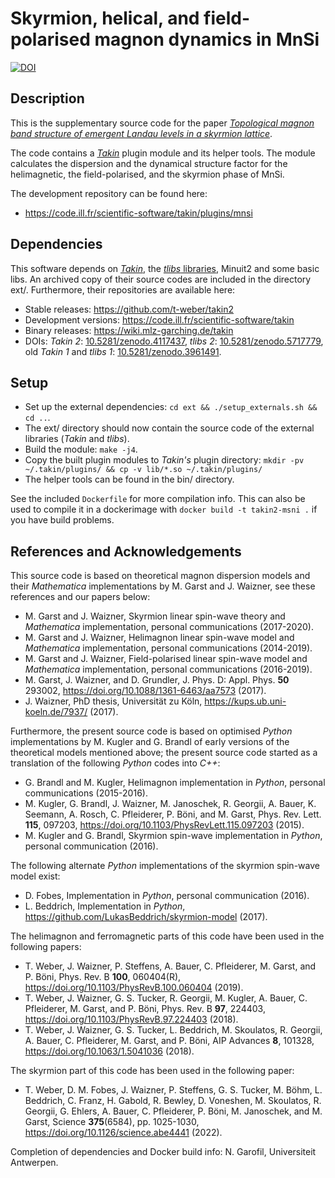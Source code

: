 # Skyrmion, helical, and field-polarised magnon dynamics in MnSi

[![DOI](https://zenodo.org/badge/DOI/10.5281/zenodo.5718363.svg)](https://doi.org/10.5281/zenodo.5718363)


## Description
This is the supplementary source code for the paper
[*Topological magnon band structure of emergent Landau levels in a skyrmion lattice*](https://doi.org/10.1126/science.abe4441).

The code contains a [*Takin*](https://doi.org/10.5281/zenodo.4117437) plugin module and its helper tools.
The module calculates the dispersion and the dynamical structure factor for the helimagnetic, the field-polarised, and the skyrmion phase of MnSi.

The development repository can be found here:
- https://code.ill.fr/scientific-software/takin/plugins/mnsi


## Dependencies
This software depends on [*Takin*](https://doi.org/10.5281/zenodo.4117437), the [*tlibs* libraries](https://doi.org/10.5281/zenodo.5717779), Minuit2 and some basic libs.
An archived copy of their source codes are included in the directory ext/.
Furthermore, their repositories are available here:
- Stable releases: https://github.com/t-weber/takin2
- Development versions: https://code.ill.fr/scientific-software/takin
- Binary releases: https://wiki.mlz-garching.de/takin
- DOIs: *Takin 2*: [10.5281/zenodo.4117437](https://doi.org/10.5281/zenodo.4117437), *tlibs 2*: [10.5281/zenodo.5717779](https://doi.org/10.5281/zenodo.5717779), old *Takin 1* and *tlibs 1*: [10.5281/zenodo.3961491](https://doi.org/10.5281/zenodo.3961491).


## Setup
- Set up the external dependencies: `cd ext && ./setup_externals.sh && cd ..`.
- The ext/ directory should now contain the source code of the external libraries (*Takin* and *tlibs*).
- Build the module: `make -j4`.
- Copy the built plugin modules to *Takin's* plugin directory: `mkdir -pv ~/.takin/plugins/ && cp -v lib/*.so ~/.takin/plugins/`
- The helper tools can be found in the bin/ directory.

See the included `Dockerfile` for more compilation info.
This can also be used to compile it in a dockerimage with `docker build -t takin2-msni .` if you have build problems.


## References and Acknowledgements
This source code is based on theoretical magnon dispersion models and their *Mathematica* implementations by M. Garst and J. Waizner, see these references and our papers below:
- M. Garst and J. Waizner, Skyrmion linear spin-wave theory and *Mathematica* implementation, personal communications (2017-2020).
- M. Garst and J. Waizner, Helimagnon linear spin-wave model and *Mathematica* implementation, personal communications (2014-2019).
- M. Garst and J. Waizner, Field-polarised linear spin-wave model and *Mathematica* implementation, personal communications (2016-2019).
- M. Garst, J. Waizner, and D. Grundler, J. Phys. D: Appl. Phys. **50** 293002, https://doi.org/10.1088/1361-6463/aa7573 (2017).
- J. Waizner, PhD thesis, Universität zu Köln, https://kups.ub.uni-koeln.de/7937/ (2017).

Furthermore, the present source code is based on optimised *Python* implementations by M. Kugler and G. Brandl of early versions of the theoretical models mentioned above; the present source code started as a translation of the following *Python* codes into *C++*:
- G. Brandl and M. Kugler, Helimagnon implementation in *Python*, personal communications (2015-2016).
- M. Kugler, G. Brandl, J. Waizner, M. Janoschek, R. Georgii, A. Bauer, K. Seemann, A. Rosch, C. Pfleiderer, P. Böni, and M. Garst, Phys. Rev. Lett. **115**, 097203, https://doi.org/10.1103/PhysRevLett.115.097203 (2015).
- M. Kugler and G. Brandl, Skyrmion spin-wave implementation in *Python*, personal communication (2016).

The following alternate *Python* implementations of the skyrmion spin-wave model exist:
- D. Fobes, Implementation in *Python*, personal communication (2016).
- L. Beddrich, Implementation in *Python*, https://github.com/LukasBeddrich/skyrmion-model (2017).

The helimagnon and ferromagnetic parts of this code have been used in the following papers:
- T. Weber, J. Waizner, P. Steffens, A. Bauer, C. Pfleiderer, M. Garst, and P. Böni, Phys. Rev. B **100**, 060404(R), https://doi.org/10.1103/PhysRevB.100.060404 (2019).
- T. Weber, J. Waizner, G. S. Tucker, R. Georgii, M. Kugler, A. Bauer, C. Pfleiderer, M. Garst, and P. Böni, Phys. Rev. B **97**, 224403, https://doi.org/10.1103/PhysRevB.97.224403 (2018).
- T. Weber, J. Waizner, G. S. Tucker, L. Beddrich, M. Skoulatos, R. Georgii, A. Bauer, C. Pfleiderer, M. Garst, and P. Böni, AIP Advances **8**, 101328, https://doi.org/10.1063/1.5041036 (2018).

The skyrmion part of this code has been used in the following paper:
- T. Weber, D. M. Fobes, J. Waizner, P. Steffens, G. S. Tucker, M. Böhm, L. Beddrich, C. Franz, H. Gabold, R. Bewley, D. Voneshen, M. Skoulatos, R. Georgii, G. Ehlers, A. Bauer, C. Pfleiderer, P. Böni, M. Janoschek, and M. Garst, Science **375**(6584), pp. 1025-1030, https://doi.org/10.1126/science.abe4441 (2022).

Completion of dependencies and Docker build info: N. Garofil, Universiteit Antwerpen.
